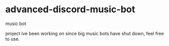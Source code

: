 # advanced-discord-music-bot
music bot

project ive been working on since big music bots have shut down, feel free to use.
